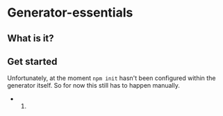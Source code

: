 # Generator-essentials

## What is it?

## Get started

Unfortunately, at the moment `npm init` hasn't been configured within the generator itself. So for now this still has to happen manually.

- 1. 
